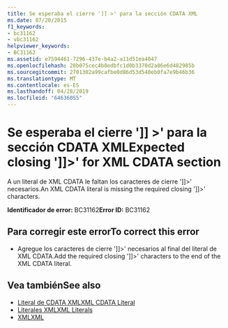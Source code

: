 ```yaml
---
title: Se esperaba el cierre ']] >' para la sección CDATA XML
ms.date: 07/20/2015
f1_keywords:
- bc31162
- vbc31162
helpviewer_keywords:
- BC31162
ms.assetid: e7594461-7296-437e-b4a2-a11d51ea4047
ms.openlocfilehash: 28b075cec4b8edbfc1d0b3370d2a86e6d482985b
ms.sourcegitcommit: 2701302a99cafbe0d86d53d540eb0fa7e9b46b36
ms.translationtype: MT
ms.contentlocale: es-ES
ms.lasthandoff: 04/28/2019
ms.locfileid: "64636055"
---
```

# <a name="expected-closing--for-xml-cdata-section"></a><span data-ttu-id="2c1cf-102">Se esperaba el cierre ']] >' para la sección CDATA XML</span><span class="sxs-lookup"><span data-stu-id="2c1cf-102">Expected closing ']]>' for XML CDATA section</span></span>
<span data-ttu-id="2c1cf-103">A un literal de XML CDATA le faltan los caracteres de cierre ']]>' necesarios.</span><span class="sxs-lookup"><span data-stu-id="2c1cf-103">An XML CDATA literal is missing the required closing ']]>' characters.</span></span>  
  
 <span data-ttu-id="2c1cf-104">**Identificador de error:** BC31162</span><span class="sxs-lookup"><span data-stu-id="2c1cf-104">**Error ID:** BC31162</span></span>  
  
## <a name="to-correct-this-error"></a><span data-ttu-id="2c1cf-105">Para corregir este error</span><span class="sxs-lookup"><span data-stu-id="2c1cf-105">To correct this error</span></span>  
  
- <span data-ttu-id="2c1cf-106">Agregue los caracteres de cierre ']]>' necesarios al final del literal de XML CDATA.</span><span class="sxs-lookup"><span data-stu-id="2c1cf-106">Add the required closing ']]>' characters to the end of the XML CDATA literal.</span></span>  
  
## <a name="see-also"></a><span data-ttu-id="2c1cf-107">Vea también</span><span class="sxs-lookup"><span data-stu-id="2c1cf-107">See also</span></span>

- [<span data-ttu-id="2c1cf-108">Literal de CDATA XML</span><span class="sxs-lookup"><span data-stu-id="2c1cf-108">XML CDATA Literal</span></span>](../../visual-basic/language-reference/xml-literals/xml-cdata-literal.md)
- [<span data-ttu-id="2c1cf-109">Literales XML</span><span class="sxs-lookup"><span data-stu-id="2c1cf-109">XML Literals</span></span>](../../visual-basic/language-reference/xml-literals/index.md)
- [<span data-ttu-id="2c1cf-110">XML</span><span class="sxs-lookup"><span data-stu-id="2c1cf-110">XML</span></span>](../../visual-basic/programming-guide/language-features/xml/index.md)
